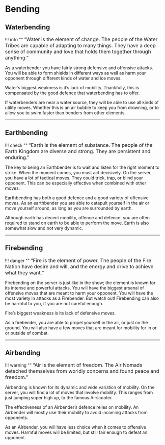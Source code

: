 # Bending

<!-- Anything next to the '!!!' below is only for aesthetic purposes, it makes the border colours. -->
## Waterbending

!!! info "" 
    <font size=3> “Water is the element of change. The people of the Water Tribes are capable of adapting to many things. They have a deep sense of community and love that holds them together through anything.”</font>
    
As a waterbender you have fairly strong defensive and offensive attacks. You will be able to form shields in different ways as well as harm your opponent through different kinds of water and ice moves.

Water’s biggest weakness is it’s lack of mobility. Thankfully, this is compensated by the good defence that waterbending has to offer.

If waterbenders are near a water source, they will be able to use all kinds of utility moves. Whether this is an air bubble to keep you from drowning, or to allow you to swim faster than benders from other elements.
* * *

## Earthbending

!!! check "" 
    <font size=3> “Earth is the element of substance. The people of the Earth Kingdom are diverse and strong. They are persistent and enduring.”</font>
    
The key to being an Earthbender is to wait and listen for the right moment to strike. When the moment comes, you must act decisively. On the server, you have a lot of tactical moves. They could trick, trap, or blind your opponent. This can be especially effective when combined with other moves.

Earthbending has both a good defence and a good variety of offensive moves. As an earthbender you are able to catapult yourself in the air or move yourself around, as long as you are surrounded by earth.

Although earth has decent mobility, offence and defence, you are often required to stand on earth to be able to perform the move. Earth is also somewhat slow and not very dynamic.
* * *

## Firebending

!!! danger "" 
    <font size=3> “Fire is the element of power. The people of the Fire Nation have desire and will, and the energy and drive to achieve what they want.”</font>
    
Firebending on the server is just like in the show; the element is known for its intense and powerful attacks. You will have the biggest arsenal of offensive moves that are meant to harm your opponent. You will have the most variety in attacks as a Firebender. But watch out! Firebending can also be harmful to you, if you are not careful enough.

Fire’s biggest weakness is its lack of defensive moves.

As a firebender, you are able to propel yourself in the air, or just on the ground. You will also have a few moves that are meant for mobility for in or or outside of combat.
* * *

## Airbending
    
!!! warning "" 
    <font size=3> “Air is the element of freedom. The Air Nomads detached themselves from worldly concerns and found peace and freedom.”</font>
    
Airbending is known for its dynamic and wide variation of mobility. On the server, you will find a lot of moves that involve mobility. This ranges from just jumping super high up, to the famous Airscooter.

The effectiveness of an Airbender’s defence relies on mobility. An Airbender will mostly use their mobility to avoid incoming attacks from opponents.

As an Airbender, you will have less choice when it comes to offensive moves. Harmful moves will be limited, but still fair enough to defeat an opponent.
